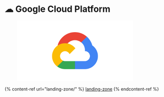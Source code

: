 # ☁ Google Cloud Platform

<figure><img src="../../.gitbook/assets/google-cloud-platform-logo.png" alt="" width="375"><figcaption></figcaption></figure>

{% content-ref url="landing-zone/" %}
[landing-zone](landing-zone/)
{% endcontent-ref %}
